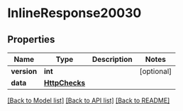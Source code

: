 # InlineResponse20030

## Properties
Name | Type | Description | Notes
------------ | ------------- | ------------- | -------------
**version** | **int** |  | [optional] 
**data** | [**HttpChecks**](HttpChecks.md) |  | 

[[Back to Model list]](../README.md#documentation-for-models) [[Back to API list]](../README.md#documentation-for-api-endpoints) [[Back to README]](../README.md)


